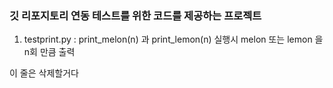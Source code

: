### 깃 리포지토리 연동 테스트를 위한 코드를 제공하는 프로젝트
1. testprint.py : print_melon(n) 과 print_lemon(n) 실행시 melon 또는 lemon 을 n회 만큼 출력 

이 줄은 삭제할거다